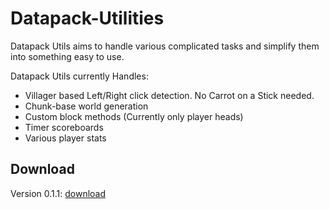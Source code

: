 # Datapack-Utilities
Datapack Utils aims to handle various complicated tasks and simplify them into something easy to use.

Datapack Utils currently Handles:

* Villager based Left/Right click detection. No Carrot on a Stick needed.
* Chunk-base world generation
* Custom block methods (Currently only player heads)
* Timer scoreboards
* Various player stats

## Download

Version 0.1.1: [download](https://www.dropbox.com/s/e2qcco7n1fw9mrs/DatapackUtils_v0.1.1.zip?dl=1)
